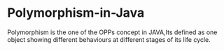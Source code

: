 # Polymorphism-in-Java
Polymorphism is the one of the OPPs concept in JAVA,Its defined as one object showing different behaviours at different stages of its life cycle.
